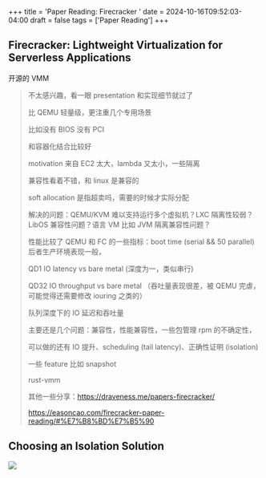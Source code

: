 +++
title = 'Paper Reading: Firecracker '
date = 2024-10-16T09:52:03-04:00
draft = false
tags = ['Paper Reading']
+++

## Firecracker: Lightweight Virtualization for Serverless Applications

开源的 VMM

> 不太感兴趣，看一眼 presentation 和实现细节就过了
>
> 比 QEMU 轻量级，更注重几个专用场景
>
> 比如没有 BIOS 没有 PCI
>
> 和容器化结合比较好
>
> motivation 来自 EC2 太大，lambda 又太小，一些隔离
>
> 兼容性看着不错，和 linux 是兼容的
>
> soft allocation 是指超卖吗，需要的时候才实际分配
>
> 解决的问题：QEMU/KVM 难以支持运行多个虚拟机？LXC 隔离性较弱？LibOS 兼容性问题？语言 VM 比如 JVM 隔离兼容性问题？
>
> 性能比较了 QEMU 和 FC 的一些指标：boot time (serial && 50 parallel) 后者生产环境表现一般，
>
> QD1 IO latency vs bare metal (深度为一，类似串行)
>
> QD32 IO throughput vs bare metal （吞吐量表现很差，被 QEMU 完虐，可能觉得还需要修改 iouring 之类的）
>
> 队列深度下的 IO 延迟和吞吐量
>
> 主要还是几个问题：兼容性，性能兼容性，一些包管理 rpm 的不确定性，
>
> 可以做的还有 IO 提升、scheduling (tail latency)、正确性证明 (isolation)
>
> 一些 feature 比如 snapshot
>
> rust-vmm
>
> 其他一些分享：https://draveness.me/papers-firecracker/
>
> https://easoncao.com/firecracker-paper-reading/#%E7%B8%BD%E7%B5%90

## Choosing an Isolation Solution

![](https://s2.loli.net/2024/10/16/WQht9oJ7d8sqFfI.png)

